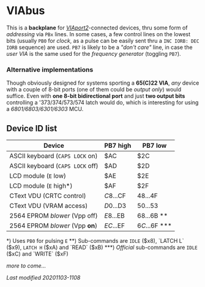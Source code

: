 # VIAbus

This is a **backplane** for [_VIAport2_](viaport.md)-connected
devices, thru some form of _addressing_ via `PBx` lines.
In some cases, a few control lines on the lowest bits (usually `PB0` for _clock_, as a
pulse can be easily sent thru a `INC IORB: DEC IORB` sequence) are used. `PB7` is
likely to be a _"don't care"_ line, in case the _user VIA_ is the same used
for the _frequency generator_ (toggling `PB7`).

### Alternative implementations

Though obviously designed for systems sporting a **65(C)22 VIA**, _any_ device with a couple of
8-bit ports (one of them could be _output only_) would suffice. Even with **one 8-bit bidirectional port**
and just **two output bits** controlling a '373/374/573/574 latch would do, which is interesting for using
a _6801/6803/6301/6303_ MCU.

## Device ID list

Device|PB7 high|PB7 low
------|--------|-------
ASCII keyboard (`CAPS LOCK` on)|$AC|$2C
ASCII keyboard (`CAPS LOCK` off)|$AD|$2D
LCD module (`E` low)|$AE|$2E
LCD module (`E` high\*)|$AF|$2F
CText VDU (CRTC control)|$C8...$CF|$48...$4F
CText VDU (VRAM access)|$D0...$D3|$50...$53
2564 EPROM _blower_ (Vpp off)|$E8...$EB|$68...$6B \*\*
2564 EPROM _blower_ (Vpp **on**)|$EC...$EF|$6C...$6F \*\*\*

\*) Uses `PB0` for pulsing `E`
\*\*) Sub-commands are `IDLE` ($x8), `LATCH L` ($x9), `LATCH H` ($xA) and `READ` ($xB)
\*\*\*) _Official_ sub-commands are `IDLE` ($xC) and `WRITE` ($xF)

_more to come..._

_Last modified 20201103-1108_

